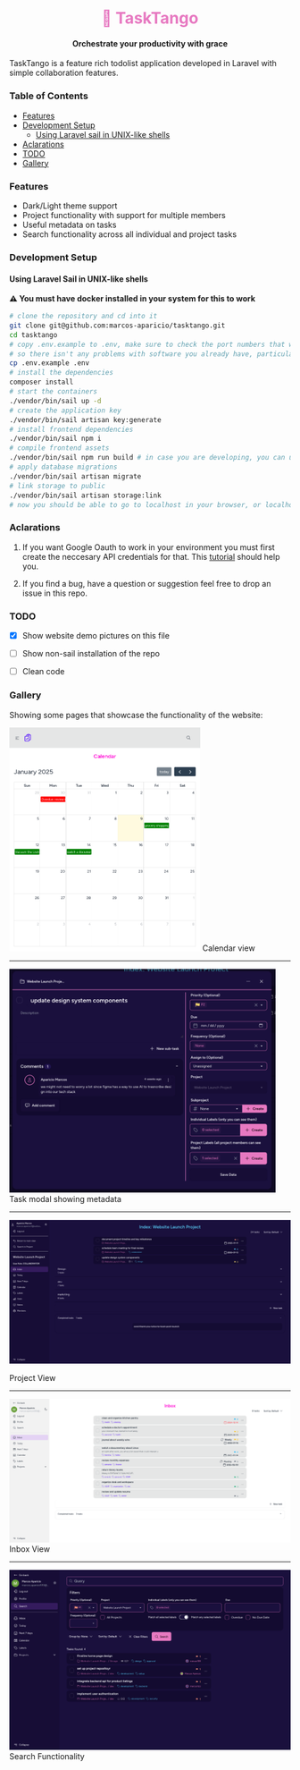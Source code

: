 <div align="center">
  <h1 align="center" style="color: oklch(0.722105 0.159514 342.009);">💃 TaskTango</h1>
  <h4 align="center">Orchestrate your productivity with grace</h4>
</div>

TaskTango is a feature rich todolist application developed in Laravel with simple collaboration features.

### Table of Contents

- [Features](#features)
- [Development Setup](#development-setup)
    - [Using Laravel sail in UNIX-like shells](#using-laravel-sail-in-unix-like-shells)
- [Aclarations](#aclarations)
- [TODO](#todo)
- [Gallery](#gallery)

### Features

- Dark/Light theme support
- Project functionality with support for multiple members
- Useful metadata on tasks
- Search functionality across all individual and project tasks




### Development Setup

#### Using Laravel Sail in UNIX-like shells

**:warning: You must have docker installed in your system for this to work**

```bash
# clone the repository and cd into it
git clone git@github.com:marcos-aparicio/tasktango.git
cd tasktango
# copy .env.example to .env, make sure to check the port numbers that will be used
# so there isn't any problems with software you already have, particularly the APP_PORT and DB_PORT
cp .env.example .env
# install the dependencies
composer install
# start the containers
./vendor/bin/sail up -d
# create the application key
./vendor/bin/sail artisan key:generate
# install frontend dependencies
./vendor/bin/sail npm i
# compile frontend assets
./vendor/bin/sail npm run build # in case you are developing, you can use npm run dev instead
# apply database migrations
./vendor/bin/sail artisan migrate
# link storage to public
./vendor/bin/sail artisan storage:link
# now you should be able to go to localhost in your browser, or localhost:<port> if you change the default port
```

### Aclarations

1. If you want Google Oauth to work in your environment you must first create the neccesary API credentials for that. This [tutorial](https://fajarwz.com/blog/create-login-with-google-oauth-using-laravel-socialite/#configuration) should help you.

2. If you find a bug, have a question or suggestion feel free to drop an issue in this repo.

### TODO

- [x] Show website demo pictures on this file
- [ ] Show non-sail installation of the repo
- [ ] Clean code


### Gallery

Showing some pages that showcase the functionality of the website:


<img height="400" class="center" src=".screenshots/calendar-view.png" alt="Calendar Section"/>
<span>Calendar view</span>
<hr/>

<img height="400" class="center" src=".screenshots/modal-showing.png"/>
<span>Task modal showing metadata</span>
<hr/>

![Project View](.screenshots/project-index.png)

Project View

<hr/>

![Inbox View](.screenshots/inbox-view.png)
Inbox View

<hr/>

![Search](.screenshots/search-functionality.png)
Search Functionality

